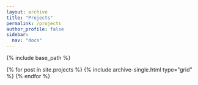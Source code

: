 ```yaml
---
layout: archive
title: "Projects"
permalink: /projects
author_profile: false
sidebar:
  nav: "docs"
---
```


{% include base_path %}

<div class="grid__wrapper">
  {% for post in site.projects %}
    {% include archive-single.html type="grid" %}
  {% endfor %}
</div>
